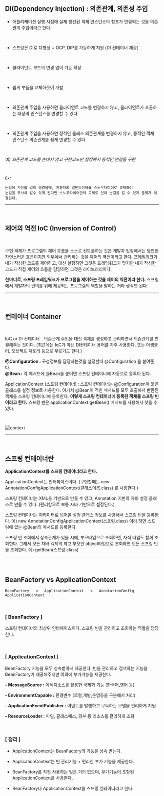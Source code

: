## DI(Dependency Injection) : 의존관계, 의존성 주입

-  애플리케이션 실행 시점에 실제 생선된 객체 인스턴스의 참조가 연결되는 것을 의존관계 주입이라고 한다.

<br>

-  스프링은 DI로 다형성 + OCP, DIP를 가능하게 지원 (DI 컨테이너 제공)

<br>

-  클라이언트 코드의 변경 없이 기능 확장

<br>

-  쉽게 부품을 교체하듯이 개발

<br>

-  의존관계 주입을 사용하면 클라이언트 코드를 변경하지 않고, 클라이언트가 호출하는 대상의 인스턴스를 변경할 수 있다.

<br>

-  의존관계 주입을 사용하면 정적인 클래스 의존관계를 변경하지 않고, 동적인 객체 인스턴스 의존관계를 쉽게 변경할 수 있다. 

​

*예) 의존관계 코드를 손대지 않고  구현코드만 설정해서 동적인 연결을 구현*

<br>

```
Ex:

눈길에 가야할 일이 생겼을때, 자동차의 일반타이어를 스노우타이어로 교체하여 
눈길을 무사히 갈수 있게 된다면 스노우타이어만의 교체로 인해 눈길을 갈 수 있게 문제가 해결된다.
```

---

<br>

## 제어의 역전 IoC (Inversion of Control)

<br>

구현 객체가 프로그램의 제어 흐름을 스스로 컨트롤하는 것은 개발자 입장에서는 당연한 자연스러운 흐름이지만 외부에서 관리하는 것을 제어의 역전이라고 한다.
프레임워크가 내가 작성한 코드를 제어하고, 대신 실행하면 그것은 프레임워크가 맞지만 내가 작성한 
코드가 직접 제어의 흐름을 담당하면 그것은 라이브러리이다.



**한마디로, 스프링 프레임워크가 프로그램을 제어하는 것을 제어의 역전이라 한다.**
스프링에서 개발자의 편의를 위해 제공되는 프로그램의 역할을 말하는 거라 생각면 된다.

---

<br>

## 컨테이너 Container

<br>

IoC or DI 컨테이너 - 의존관계 주입을 대신 객체를 생성하고 관리하면서 의존관계를 연결해주는 것이다.
(최근에는 IoC가 아닌 DI컨테이너 용어를 자주 사용한다. 또는 어샘블러, 오브젝트 팩토리 등으로 부르기도 한다.)

 
**@Configuration :** 구성정보를 담당하는것을 설정할때 @Configuration 을 붙여준다. <br>
**@Bean :** 각 메서드에 @Bean을 붙이면 스프링 컨테이너에 자동으로 등록이 된다.<br>

ApplicationContext (스프링 컨테이너) :
스프링 컨테이너는 @Configuration이 붙은  클래스를 설정 정보로 사용한다.
여기서 @Bean이 적힌 메서드를 모두 호출해서 반환된 객체를 스프링 컨테이너에 등록한다.
**이렇게 스프링 컨테이너에 등록된 객체를 스프링 빈이라고 한다.**
스프링 빈은 applicationContext.getBean() 메서드를 사용해서 찾을 수 있다.

<Br>

![context](https://blog.kakaocdn.net/dn/Xkij6/btrnqlgALm0/d09uwEjZT2dqU2jRL2Vcl0/img.png)

---

<br>

## 스프링 컨테이너란

 

**ApplicationContext를 스프링 컨테이너라고 한다.** <br>

ApplicationContext는 인터페이스이다.
(구현할때는 new AnnotationConfigApplicationContext(클래스이름.class) 를 사용한다.) <br>

스프링 컨테이너는 XML을 기반으로 만들 수 있고,​ Annotation 기반의 자바 설정 클래스로 만들 수 있다.
(편리함으로 보통 자바 기반으로 설정된다.)

 

스프링 컨테이너는 파라미터로 넘어온 설정 클래스 정보를 사용해서 스프링 빈을 등록한다.
예) new AnnotationConfigApplicationContext(스프링.class) 이라 하면 스프링에 있는 @Bean의 메서드를 등록한다. <br>


스프링 빈 조회에서 상속관계가 있을 시에, 부모타입으로 조회하면, 자식 타입도 함께 조회한다.
그래서 모든 자바 객체의 최고 부모인 object타입으로 조회하면 모든 스프링 빈을 조회한다.
예) getBean(스프링.class)

---

<br>

## BeanFactory vs ApplicationContext

```
BeanFactory   <   ApplicationContext   <   AnnotationConfig ApplicationContext
```
<br>

### [ BeanFactory ]

스프링 컨테이너의 최상위 인터페이스이다.
스프링 빈을 관리하고 조회하는 역할을 담당한다.

<Br>

### [ ApplicationContext ]

BeanFactory 기능을 모두 상속받아서 제공한다.
빈을 관리하고 검색하는 기능을 BeanFactory가 제공해주지만 이외에 부가기능을 제공한다. <br>

**- MessageSource :** 메세지소스를 활용한 국제화 기능 (한국어,영어 등)

**- EnvironmentCapable :** 환경변수 (로컬,개발,운영등을 구분해서 처리)

**- ApplicationEventPublisher :** 이벤트를 발행하고 구독하는 모델을 편리하게 지원

**- ResourceLoader :** 파일, 클래스패스, 외부 등 리소스를 편리하게 조회

 

​

### [ 정리 ]

-  ApplicationContext는 BeanFactory의 기능을 상속 받는다.

-  ApplicationContext는 빈 관리기능 + 편리한 부가 기능을 제공한다.

-  BeanFactory를 직접 사용하는 일은 거의 없으며, 부가기능이 포함된 ApplicationContext를 사용한다.

-  BeanFactory나 ApplicationContext를 스프링 컨테이너라고 한다.